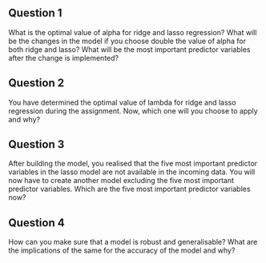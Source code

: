 ## Question 1

What is the optimal value of alpha for ridge and lasso regression? What will be the changes in the model if you choose double the value of alpha for both ridge and lasso? What will be the most important predictor variables after the change is implemented?

 

## Question 2

You have determined the optimal value of lambda for ridge and lasso regression during the assignment. Now, which one will you choose to apply and why?

 

## Question 3

After building the model, you realised that the five most important predictor variables in the lasso model are not available in the incoming data. You will now have to create another model excluding the five most important predictor variables. Which are the five most important predictor variables now?

 

## Question 4

How can you make sure that a model is robust and generalisable? What are the implications of the same for the accuracy of the model and why?